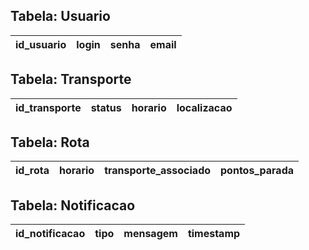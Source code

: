 ## Tabela: Usuario
| id_usuario | login | senha | email |
|------------|-------|-------|-------|

## Tabela: Transporte
| id_transporte | status | horario | localizacao |
|---------------|--------|---------|-------------|

## Tabela: Rota
| id_rota | horario | transporte_associado | pontos_parada |
|---------|---------|----------------------|---------------|

## Tabela: Notificacao
| id_notificacao | tipo | mensagem | timestamp |
|----------------|------|----------|-----------|
